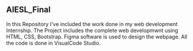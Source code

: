 ## AIESL_Final
In this Repository I've included the work done in my web development Internship.
The Project includes the complete web developmwnt using HTML, CSS, Bootstrap.
Figma software is used to design the webpage.
All the code is done in VisualCode Studio.

